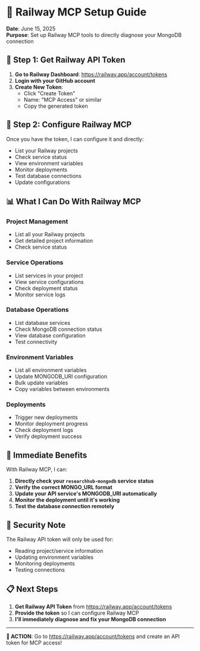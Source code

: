 # 🚂 Railway MCP Setup Guide

**Date**: June 15, 2025  
**Purpose**: Set up Railway MCP tools to directly diagnose your MongoDB connection

## 🔧 **Step 1: Get Railway API Token**

1. **Go to Railway Dashboard**: https://railway.app/account/tokens
2. **Login with your GitHub account**
3. **Create New Token**:
   - Click "Create Token"
   - Name: "MCP Access" or similar
   - Copy the generated token

## 🎯 **Step 2: Configure Railway MCP**

Once you have the token, I can configure it and directly:
- List your Railway projects
- Check service status
- View environment variables
- Monitor deployments
- Test database connections
- Update configurations

## 📊 **What I Can Do With Railway MCP**

### **Project Management**
- List all your Railway projects
- Get detailed project information
- Check service status

### **Service Operations**
- List services in your project
- View service configurations
- Check deployment status
- Monitor service logs

### **Database Operations**
- List database services
- Check MongoDB connection status
- View database configuration
- Test connectivity

### **Environment Variables**
- List all environment variables
- Update MONGODB_URI configuration
- Bulk update variables
- Copy variables between environments

### **Deployments**
- Trigger new deployments
- Monitor deployment progress
- Check deployment logs
- Verify deployment success

## 🚀 **Immediate Benefits**

With Railway MCP, I can:

1. **Directly check your `researchhub-mongodb` service status**
2. **Verify the correct MONGO_URL format**
3. **Update your API service's MONGODB_URI automatically**
4. **Monitor the deployment until it's working**
5. **Test the database connection remotely**

## 🔐 **Security Note**

The Railway API token will only be used for:
- Reading project/service information
- Updating environment variables
- Monitoring deployments
- Testing connections

## 📋 **Next Steps**

1. **Get Railway API Token** from https://railway.app/account/tokens
2. **Provide the token** so I can configure Railway MCP
3. **I'll immediately diagnose and fix your MongoDB connection**

---

**🎯 ACTION**: Go to https://railway.app/account/tokens and create an API token for MCP access!
